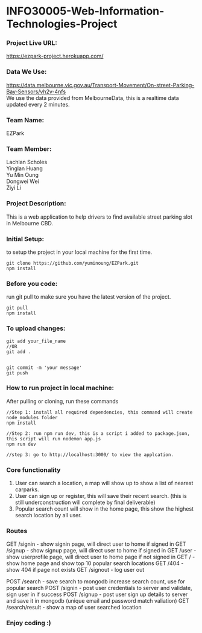 # INFO30005-Web-Information-Technologies-Project


### Project Live URL:
https://ezpark-project.herokuapp.com/


### Data We Use:
https://data.melbourne.vic.gov.au/Transport-Movement/On-street-Parking-Bay-Sensors/vh2v-4nfs <br>
We use the data provided from MelbourneData, this is a realtime data updated every 2 minutes.

### Team Name: 
EZPark

### Team Member:
Lachlan Scholes <br>
Yinglan Huang <br>
Yu Min Oung <br>
Dongwei Wei <br>
Ziyi Li <br>

### Project Description:
This is a web application to help drivers to find available street parking slot in Melbourne CBD.

### Initial Setup:
to setup the project in your local machine for the first time.
```
git clone https://github.com/yuminoung/EZPark.git
npm install
```

### Before you code:
run git pull to make sure you have the latest version of the project.
```
git pull
npm install
```

### To upload changes:
```
git add your_file_name 
//OR 
git add .


git commit -m 'your message'
git push
```

### How to run project in local machine:
After pulling or cloning, run these commands
```
//Step 1: install all required dependencies, this command will create node_modules folder
npm install

//Step 2: run npm run dev, this is a script i added to package.json, this script will run nodemon app.js
npm run dev

//step 3: go to http://localhost:3000/ to view the applcation.

```

### Core functionality
1. User can search a location, a map will show up to show a list of nearest carparks.
2. User can sign up or register, this will save their recent search. (this is still underconstruction will complete by final deliverable)
3. Popular search count will show in the home page, this show the highest search location by all user.

### Routes
GET /signin - show signin page, will direct user to home if signed in
GET /signup - show signup page, will direct user to home if signed in
GET /user - show userprofile page, will direct user to home page if not signed in
GET / - show home page and show top 10 popular search locations
GET /404 - show 404 if page not exists
GET /signout - log user out

POST /search - save search to mongodb increase search count, use for popular search
POST /signin - post user credentials to server and validate, sign user in if success
POST /signup - post user sign up details to server and save it in mongodb (unique email and password match valiation)
GET /search/result - show a map of user searched location



### Enjoy coding :)
